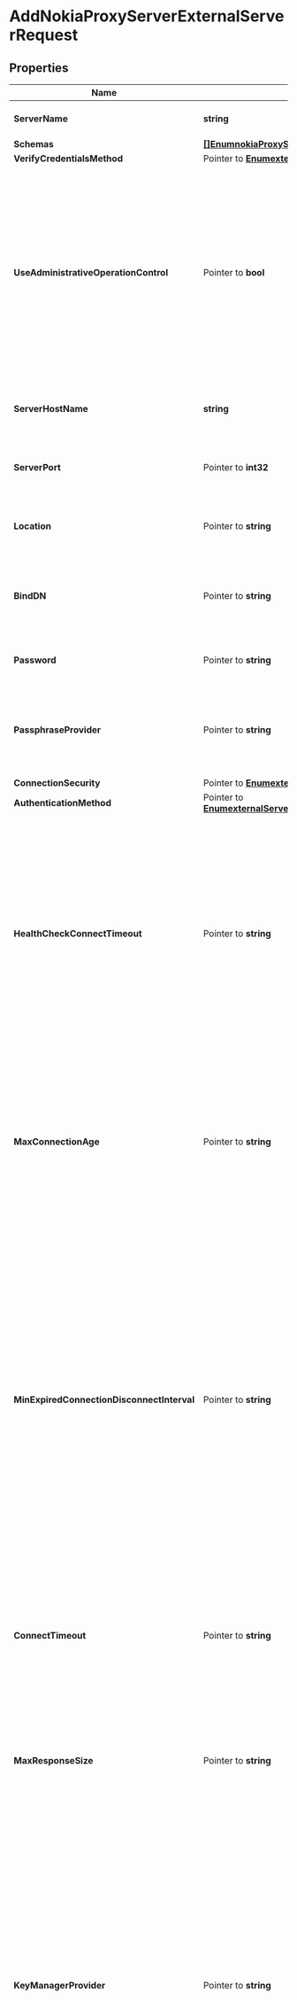 # AddNokiaProxyServerExternalServerRequest

## Properties

Name | Type | Description | Notes
------------ | ------------- | ------------- | -------------
**ServerName** | **string** | Name of the new External Server | 
**Schemas** | [**[]EnumnokiaProxyServerExternalServerSchemaUrn**](EnumnokiaProxyServerExternalServerSchemaUrn.md) |  | 
**VerifyCredentialsMethod** | Pointer to [**EnumexternalServerVerifyCredentialsMethodProp**](EnumexternalServerVerifyCredentialsMethodProp.md) |  | [optional] 
**UseAdministrativeOperationControl** | Pointer to **bool** | Indicates whether to include the administrative operation request control in requests sent to this server which are intended for administrative operations (e.g., health checking) rather than requests directly from clients. | [optional] 
**ServerHostName** | **string** | The host name or IP address of the target LDAP server. | 
**ServerPort** | Pointer to **int32** | The port number on which the server listens for requests. | [optional] 
**Location** | Pointer to **string** | Specifies the location for the LDAP External Server. | [optional] 
**BindDN** | Pointer to **string** | The DN to use to bind to the target LDAP server if simple authentication is required. | [optional] 
**Password** | Pointer to **string** | The login password for the specified user. | [optional] 
**PassphraseProvider** | Pointer to **string** | The passphrase provider to use to obtain the login password for the specified user. | [optional] 
**ConnectionSecurity** | Pointer to [**EnumexternalServerConnectionSecurityProp**](EnumexternalServerConnectionSecurityProp.md) |  | [optional] 
**AuthenticationMethod** | Pointer to [**EnumexternalServerNokiaProxyServerAuthenticationMethodProp**](EnumexternalServerNokiaProxyServerAuthenticationMethodProp.md) |  | [optional] 
**HealthCheckConnectTimeout** | Pointer to **string** | Specifies the maximum length of time to wait for a connection to be established for the purpose of performing a health check. If the connection cannot be established within this length of time, the server will be classified as unavailable. | [optional] 
**MaxConnectionAge** | Pointer to **string** | Specifies the maximum length of time that connections to this server should be allowed to remain established before being closed and replaced with newly-established connections. | [optional] 
**MinExpiredConnectionDisconnectInterval** | Pointer to **string** | Specifies the minimum length of time that should pass between connection closures as a result of the connections being established for longer than the maximum connection age. This may help avoid cases in which a large number of connections are closed and re-established in a short period of time because of the maximum connection age. | [optional] 
**ConnectTimeout** | Pointer to **string** | Specifies the maximum length of time to wait for a connection to be established before giving up and considering the server unavailable. | [optional] 
**MaxResponseSize** | Pointer to **string** | Specifies the maximum response size that should be supported for messages received from the LDAP external server. | [optional] 
**KeyManagerProvider** | Pointer to **string** | The key manager provider to use if SSL or StartTLS is to be used for connection-level security. When specifying a value for this property (except when using the Null key manager provider) you must ensure that the external server trusts this server&#39;s public certificate by adding this server&#39;s public certificate to the external server&#39;s trust store. | [optional] 
**TrustManagerProvider** | Pointer to **string** | The trust manager provider to use if SSL or StartTLS is to be used for connection-level security. | [optional] 
**InitialConnections** | Pointer to **int32** | The number of connections to initially establish to the LDAP external server. A value of zero indicates that the number of connections should be dynamically based on the number of available worker threads. This will be ignored when using a thread-local connection pool. | [optional] 
**MaxConnections** | Pointer to **int32** | The maximum number of concurrent connections to maintain for the LDAP external server. A value of zero indicates that the number of connections should be dynamically based on the number of available worker threads. This will be ignored when using a thread-local connection pool. | [optional] 
**DefunctConnectionResultCode** | Pointer to [**[]EnumexternalServerDefunctConnectionResultCodeProp**](EnumexternalServerDefunctConnectionResultCodeProp.md) |  | [optional] 
**AbandonOnTimeout** | Pointer to **bool** | Indicates whether to send an abandon request for an operation for which a response timeout is encountered. A request which has timed out on one server may be retried on another server regardless of whether an abandon request is sent, but if the initial attempt is not abandoned then a long-running operation may unnecessarily continue to consume processing resources on the initial server. | [optional] 
**Description** | Pointer to **string** | A description for this External Server | [optional] 

## Methods

### NewAddNokiaProxyServerExternalServerRequest

`func NewAddNokiaProxyServerExternalServerRequest(serverName string, schemas []EnumnokiaProxyServerExternalServerSchemaUrn, serverHostName string, ) *AddNokiaProxyServerExternalServerRequest`

NewAddNokiaProxyServerExternalServerRequest instantiates a new AddNokiaProxyServerExternalServerRequest object
This constructor will assign default values to properties that have it defined,
and makes sure properties required by API are set, but the set of arguments
will change when the set of required properties is changed

### NewAddNokiaProxyServerExternalServerRequestWithDefaults

`func NewAddNokiaProxyServerExternalServerRequestWithDefaults() *AddNokiaProxyServerExternalServerRequest`

NewAddNokiaProxyServerExternalServerRequestWithDefaults instantiates a new AddNokiaProxyServerExternalServerRequest object
This constructor will only assign default values to properties that have it defined,
but it doesn't guarantee that properties required by API are set

### GetServerName

`func (o *AddNokiaProxyServerExternalServerRequest) GetServerName() string`

GetServerName returns the ServerName field if non-nil, zero value otherwise.

### GetServerNameOk

`func (o *AddNokiaProxyServerExternalServerRequest) GetServerNameOk() (*string, bool)`

GetServerNameOk returns a tuple with the ServerName field if it's non-nil, zero value otherwise
and a boolean to check if the value has been set.

### SetServerName

`func (o *AddNokiaProxyServerExternalServerRequest) SetServerName(v string)`

SetServerName sets ServerName field to given value.


### GetSchemas

`func (o *AddNokiaProxyServerExternalServerRequest) GetSchemas() []EnumnokiaProxyServerExternalServerSchemaUrn`

GetSchemas returns the Schemas field if non-nil, zero value otherwise.

### GetSchemasOk

`func (o *AddNokiaProxyServerExternalServerRequest) GetSchemasOk() (*[]EnumnokiaProxyServerExternalServerSchemaUrn, bool)`

GetSchemasOk returns a tuple with the Schemas field if it's non-nil, zero value otherwise
and a boolean to check if the value has been set.

### SetSchemas

`func (o *AddNokiaProxyServerExternalServerRequest) SetSchemas(v []EnumnokiaProxyServerExternalServerSchemaUrn)`

SetSchemas sets Schemas field to given value.


### GetVerifyCredentialsMethod

`func (o *AddNokiaProxyServerExternalServerRequest) GetVerifyCredentialsMethod() EnumexternalServerVerifyCredentialsMethodProp`

GetVerifyCredentialsMethod returns the VerifyCredentialsMethod field if non-nil, zero value otherwise.

### GetVerifyCredentialsMethodOk

`func (o *AddNokiaProxyServerExternalServerRequest) GetVerifyCredentialsMethodOk() (*EnumexternalServerVerifyCredentialsMethodProp, bool)`

GetVerifyCredentialsMethodOk returns a tuple with the VerifyCredentialsMethod field if it's non-nil, zero value otherwise
and a boolean to check if the value has been set.

### SetVerifyCredentialsMethod

`func (o *AddNokiaProxyServerExternalServerRequest) SetVerifyCredentialsMethod(v EnumexternalServerVerifyCredentialsMethodProp)`

SetVerifyCredentialsMethod sets VerifyCredentialsMethod field to given value.

### HasVerifyCredentialsMethod

`func (o *AddNokiaProxyServerExternalServerRequest) HasVerifyCredentialsMethod() bool`

HasVerifyCredentialsMethod returns a boolean if a field has been set.

### GetUseAdministrativeOperationControl

`func (o *AddNokiaProxyServerExternalServerRequest) GetUseAdministrativeOperationControl() bool`

GetUseAdministrativeOperationControl returns the UseAdministrativeOperationControl field if non-nil, zero value otherwise.

### GetUseAdministrativeOperationControlOk

`func (o *AddNokiaProxyServerExternalServerRequest) GetUseAdministrativeOperationControlOk() (*bool, bool)`

GetUseAdministrativeOperationControlOk returns a tuple with the UseAdministrativeOperationControl field if it's non-nil, zero value otherwise
and a boolean to check if the value has been set.

### SetUseAdministrativeOperationControl

`func (o *AddNokiaProxyServerExternalServerRequest) SetUseAdministrativeOperationControl(v bool)`

SetUseAdministrativeOperationControl sets UseAdministrativeOperationControl field to given value.

### HasUseAdministrativeOperationControl

`func (o *AddNokiaProxyServerExternalServerRequest) HasUseAdministrativeOperationControl() bool`

HasUseAdministrativeOperationControl returns a boolean if a field has been set.

### GetServerHostName

`func (o *AddNokiaProxyServerExternalServerRequest) GetServerHostName() string`

GetServerHostName returns the ServerHostName field if non-nil, zero value otherwise.

### GetServerHostNameOk

`func (o *AddNokiaProxyServerExternalServerRequest) GetServerHostNameOk() (*string, bool)`

GetServerHostNameOk returns a tuple with the ServerHostName field if it's non-nil, zero value otherwise
and a boolean to check if the value has been set.

### SetServerHostName

`func (o *AddNokiaProxyServerExternalServerRequest) SetServerHostName(v string)`

SetServerHostName sets ServerHostName field to given value.


### GetServerPort

`func (o *AddNokiaProxyServerExternalServerRequest) GetServerPort() int32`

GetServerPort returns the ServerPort field if non-nil, zero value otherwise.

### GetServerPortOk

`func (o *AddNokiaProxyServerExternalServerRequest) GetServerPortOk() (*int32, bool)`

GetServerPortOk returns a tuple with the ServerPort field if it's non-nil, zero value otherwise
and a boolean to check if the value has been set.

### SetServerPort

`func (o *AddNokiaProxyServerExternalServerRequest) SetServerPort(v int32)`

SetServerPort sets ServerPort field to given value.

### HasServerPort

`func (o *AddNokiaProxyServerExternalServerRequest) HasServerPort() bool`

HasServerPort returns a boolean if a field has been set.

### GetLocation

`func (o *AddNokiaProxyServerExternalServerRequest) GetLocation() string`

GetLocation returns the Location field if non-nil, zero value otherwise.

### GetLocationOk

`func (o *AddNokiaProxyServerExternalServerRequest) GetLocationOk() (*string, bool)`

GetLocationOk returns a tuple with the Location field if it's non-nil, zero value otherwise
and a boolean to check if the value has been set.

### SetLocation

`func (o *AddNokiaProxyServerExternalServerRequest) SetLocation(v string)`

SetLocation sets Location field to given value.

### HasLocation

`func (o *AddNokiaProxyServerExternalServerRequest) HasLocation() bool`

HasLocation returns a boolean if a field has been set.

### GetBindDN

`func (o *AddNokiaProxyServerExternalServerRequest) GetBindDN() string`

GetBindDN returns the BindDN field if non-nil, zero value otherwise.

### GetBindDNOk

`func (o *AddNokiaProxyServerExternalServerRequest) GetBindDNOk() (*string, bool)`

GetBindDNOk returns a tuple with the BindDN field if it's non-nil, zero value otherwise
and a boolean to check if the value has been set.

### SetBindDN

`func (o *AddNokiaProxyServerExternalServerRequest) SetBindDN(v string)`

SetBindDN sets BindDN field to given value.

### HasBindDN

`func (o *AddNokiaProxyServerExternalServerRequest) HasBindDN() bool`

HasBindDN returns a boolean if a field has been set.

### GetPassword

`func (o *AddNokiaProxyServerExternalServerRequest) GetPassword() string`

GetPassword returns the Password field if non-nil, zero value otherwise.

### GetPasswordOk

`func (o *AddNokiaProxyServerExternalServerRequest) GetPasswordOk() (*string, bool)`

GetPasswordOk returns a tuple with the Password field if it's non-nil, zero value otherwise
and a boolean to check if the value has been set.

### SetPassword

`func (o *AddNokiaProxyServerExternalServerRequest) SetPassword(v string)`

SetPassword sets Password field to given value.

### HasPassword

`func (o *AddNokiaProxyServerExternalServerRequest) HasPassword() bool`

HasPassword returns a boolean if a field has been set.

### GetPassphraseProvider

`func (o *AddNokiaProxyServerExternalServerRequest) GetPassphraseProvider() string`

GetPassphraseProvider returns the PassphraseProvider field if non-nil, zero value otherwise.

### GetPassphraseProviderOk

`func (o *AddNokiaProxyServerExternalServerRequest) GetPassphraseProviderOk() (*string, bool)`

GetPassphraseProviderOk returns a tuple with the PassphraseProvider field if it's non-nil, zero value otherwise
and a boolean to check if the value has been set.

### SetPassphraseProvider

`func (o *AddNokiaProxyServerExternalServerRequest) SetPassphraseProvider(v string)`

SetPassphraseProvider sets PassphraseProvider field to given value.

### HasPassphraseProvider

`func (o *AddNokiaProxyServerExternalServerRequest) HasPassphraseProvider() bool`

HasPassphraseProvider returns a boolean if a field has been set.

### GetConnectionSecurity

`func (o *AddNokiaProxyServerExternalServerRequest) GetConnectionSecurity() EnumexternalServerConnectionSecurityProp`

GetConnectionSecurity returns the ConnectionSecurity field if non-nil, zero value otherwise.

### GetConnectionSecurityOk

`func (o *AddNokiaProxyServerExternalServerRequest) GetConnectionSecurityOk() (*EnumexternalServerConnectionSecurityProp, bool)`

GetConnectionSecurityOk returns a tuple with the ConnectionSecurity field if it's non-nil, zero value otherwise
and a boolean to check if the value has been set.

### SetConnectionSecurity

`func (o *AddNokiaProxyServerExternalServerRequest) SetConnectionSecurity(v EnumexternalServerConnectionSecurityProp)`

SetConnectionSecurity sets ConnectionSecurity field to given value.

### HasConnectionSecurity

`func (o *AddNokiaProxyServerExternalServerRequest) HasConnectionSecurity() bool`

HasConnectionSecurity returns a boolean if a field has been set.

### GetAuthenticationMethod

`func (o *AddNokiaProxyServerExternalServerRequest) GetAuthenticationMethod() EnumexternalServerNokiaProxyServerAuthenticationMethodProp`

GetAuthenticationMethod returns the AuthenticationMethod field if non-nil, zero value otherwise.

### GetAuthenticationMethodOk

`func (o *AddNokiaProxyServerExternalServerRequest) GetAuthenticationMethodOk() (*EnumexternalServerNokiaProxyServerAuthenticationMethodProp, bool)`

GetAuthenticationMethodOk returns a tuple with the AuthenticationMethod field if it's non-nil, zero value otherwise
and a boolean to check if the value has been set.

### SetAuthenticationMethod

`func (o *AddNokiaProxyServerExternalServerRequest) SetAuthenticationMethod(v EnumexternalServerNokiaProxyServerAuthenticationMethodProp)`

SetAuthenticationMethod sets AuthenticationMethod field to given value.

### HasAuthenticationMethod

`func (o *AddNokiaProxyServerExternalServerRequest) HasAuthenticationMethod() bool`

HasAuthenticationMethod returns a boolean if a field has been set.

### GetHealthCheckConnectTimeout

`func (o *AddNokiaProxyServerExternalServerRequest) GetHealthCheckConnectTimeout() string`

GetHealthCheckConnectTimeout returns the HealthCheckConnectTimeout field if non-nil, zero value otherwise.

### GetHealthCheckConnectTimeoutOk

`func (o *AddNokiaProxyServerExternalServerRequest) GetHealthCheckConnectTimeoutOk() (*string, bool)`

GetHealthCheckConnectTimeoutOk returns a tuple with the HealthCheckConnectTimeout field if it's non-nil, zero value otherwise
and a boolean to check if the value has been set.

### SetHealthCheckConnectTimeout

`func (o *AddNokiaProxyServerExternalServerRequest) SetHealthCheckConnectTimeout(v string)`

SetHealthCheckConnectTimeout sets HealthCheckConnectTimeout field to given value.

### HasHealthCheckConnectTimeout

`func (o *AddNokiaProxyServerExternalServerRequest) HasHealthCheckConnectTimeout() bool`

HasHealthCheckConnectTimeout returns a boolean if a field has been set.

### GetMaxConnectionAge

`func (o *AddNokiaProxyServerExternalServerRequest) GetMaxConnectionAge() string`

GetMaxConnectionAge returns the MaxConnectionAge field if non-nil, zero value otherwise.

### GetMaxConnectionAgeOk

`func (o *AddNokiaProxyServerExternalServerRequest) GetMaxConnectionAgeOk() (*string, bool)`

GetMaxConnectionAgeOk returns a tuple with the MaxConnectionAge field if it's non-nil, zero value otherwise
and a boolean to check if the value has been set.

### SetMaxConnectionAge

`func (o *AddNokiaProxyServerExternalServerRequest) SetMaxConnectionAge(v string)`

SetMaxConnectionAge sets MaxConnectionAge field to given value.

### HasMaxConnectionAge

`func (o *AddNokiaProxyServerExternalServerRequest) HasMaxConnectionAge() bool`

HasMaxConnectionAge returns a boolean if a field has been set.

### GetMinExpiredConnectionDisconnectInterval

`func (o *AddNokiaProxyServerExternalServerRequest) GetMinExpiredConnectionDisconnectInterval() string`

GetMinExpiredConnectionDisconnectInterval returns the MinExpiredConnectionDisconnectInterval field if non-nil, zero value otherwise.

### GetMinExpiredConnectionDisconnectIntervalOk

`func (o *AddNokiaProxyServerExternalServerRequest) GetMinExpiredConnectionDisconnectIntervalOk() (*string, bool)`

GetMinExpiredConnectionDisconnectIntervalOk returns a tuple with the MinExpiredConnectionDisconnectInterval field if it's non-nil, zero value otherwise
and a boolean to check if the value has been set.

### SetMinExpiredConnectionDisconnectInterval

`func (o *AddNokiaProxyServerExternalServerRequest) SetMinExpiredConnectionDisconnectInterval(v string)`

SetMinExpiredConnectionDisconnectInterval sets MinExpiredConnectionDisconnectInterval field to given value.

### HasMinExpiredConnectionDisconnectInterval

`func (o *AddNokiaProxyServerExternalServerRequest) HasMinExpiredConnectionDisconnectInterval() bool`

HasMinExpiredConnectionDisconnectInterval returns a boolean if a field has been set.

### GetConnectTimeout

`func (o *AddNokiaProxyServerExternalServerRequest) GetConnectTimeout() string`

GetConnectTimeout returns the ConnectTimeout field if non-nil, zero value otherwise.

### GetConnectTimeoutOk

`func (o *AddNokiaProxyServerExternalServerRequest) GetConnectTimeoutOk() (*string, bool)`

GetConnectTimeoutOk returns a tuple with the ConnectTimeout field if it's non-nil, zero value otherwise
and a boolean to check if the value has been set.

### SetConnectTimeout

`func (o *AddNokiaProxyServerExternalServerRequest) SetConnectTimeout(v string)`

SetConnectTimeout sets ConnectTimeout field to given value.

### HasConnectTimeout

`func (o *AddNokiaProxyServerExternalServerRequest) HasConnectTimeout() bool`

HasConnectTimeout returns a boolean if a field has been set.

### GetMaxResponseSize

`func (o *AddNokiaProxyServerExternalServerRequest) GetMaxResponseSize() string`

GetMaxResponseSize returns the MaxResponseSize field if non-nil, zero value otherwise.

### GetMaxResponseSizeOk

`func (o *AddNokiaProxyServerExternalServerRequest) GetMaxResponseSizeOk() (*string, bool)`

GetMaxResponseSizeOk returns a tuple with the MaxResponseSize field if it's non-nil, zero value otherwise
and a boolean to check if the value has been set.

### SetMaxResponseSize

`func (o *AddNokiaProxyServerExternalServerRequest) SetMaxResponseSize(v string)`

SetMaxResponseSize sets MaxResponseSize field to given value.

### HasMaxResponseSize

`func (o *AddNokiaProxyServerExternalServerRequest) HasMaxResponseSize() bool`

HasMaxResponseSize returns a boolean if a field has been set.

### GetKeyManagerProvider

`func (o *AddNokiaProxyServerExternalServerRequest) GetKeyManagerProvider() string`

GetKeyManagerProvider returns the KeyManagerProvider field if non-nil, zero value otherwise.

### GetKeyManagerProviderOk

`func (o *AddNokiaProxyServerExternalServerRequest) GetKeyManagerProviderOk() (*string, bool)`

GetKeyManagerProviderOk returns a tuple with the KeyManagerProvider field if it's non-nil, zero value otherwise
and a boolean to check if the value has been set.

### SetKeyManagerProvider

`func (o *AddNokiaProxyServerExternalServerRequest) SetKeyManagerProvider(v string)`

SetKeyManagerProvider sets KeyManagerProvider field to given value.

### HasKeyManagerProvider

`func (o *AddNokiaProxyServerExternalServerRequest) HasKeyManagerProvider() bool`

HasKeyManagerProvider returns a boolean if a field has been set.

### GetTrustManagerProvider

`func (o *AddNokiaProxyServerExternalServerRequest) GetTrustManagerProvider() string`

GetTrustManagerProvider returns the TrustManagerProvider field if non-nil, zero value otherwise.

### GetTrustManagerProviderOk

`func (o *AddNokiaProxyServerExternalServerRequest) GetTrustManagerProviderOk() (*string, bool)`

GetTrustManagerProviderOk returns a tuple with the TrustManagerProvider field if it's non-nil, zero value otherwise
and a boolean to check if the value has been set.

### SetTrustManagerProvider

`func (o *AddNokiaProxyServerExternalServerRequest) SetTrustManagerProvider(v string)`

SetTrustManagerProvider sets TrustManagerProvider field to given value.

### HasTrustManagerProvider

`func (o *AddNokiaProxyServerExternalServerRequest) HasTrustManagerProvider() bool`

HasTrustManagerProvider returns a boolean if a field has been set.

### GetInitialConnections

`func (o *AddNokiaProxyServerExternalServerRequest) GetInitialConnections() int32`

GetInitialConnections returns the InitialConnections field if non-nil, zero value otherwise.

### GetInitialConnectionsOk

`func (o *AddNokiaProxyServerExternalServerRequest) GetInitialConnectionsOk() (*int32, bool)`

GetInitialConnectionsOk returns a tuple with the InitialConnections field if it's non-nil, zero value otherwise
and a boolean to check if the value has been set.

### SetInitialConnections

`func (o *AddNokiaProxyServerExternalServerRequest) SetInitialConnections(v int32)`

SetInitialConnections sets InitialConnections field to given value.

### HasInitialConnections

`func (o *AddNokiaProxyServerExternalServerRequest) HasInitialConnections() bool`

HasInitialConnections returns a boolean if a field has been set.

### GetMaxConnections

`func (o *AddNokiaProxyServerExternalServerRequest) GetMaxConnections() int32`

GetMaxConnections returns the MaxConnections field if non-nil, zero value otherwise.

### GetMaxConnectionsOk

`func (o *AddNokiaProxyServerExternalServerRequest) GetMaxConnectionsOk() (*int32, bool)`

GetMaxConnectionsOk returns a tuple with the MaxConnections field if it's non-nil, zero value otherwise
and a boolean to check if the value has been set.

### SetMaxConnections

`func (o *AddNokiaProxyServerExternalServerRequest) SetMaxConnections(v int32)`

SetMaxConnections sets MaxConnections field to given value.

### HasMaxConnections

`func (o *AddNokiaProxyServerExternalServerRequest) HasMaxConnections() bool`

HasMaxConnections returns a boolean if a field has been set.

### GetDefunctConnectionResultCode

`func (o *AddNokiaProxyServerExternalServerRequest) GetDefunctConnectionResultCode() []EnumexternalServerDefunctConnectionResultCodeProp`

GetDefunctConnectionResultCode returns the DefunctConnectionResultCode field if non-nil, zero value otherwise.

### GetDefunctConnectionResultCodeOk

`func (o *AddNokiaProxyServerExternalServerRequest) GetDefunctConnectionResultCodeOk() (*[]EnumexternalServerDefunctConnectionResultCodeProp, bool)`

GetDefunctConnectionResultCodeOk returns a tuple with the DefunctConnectionResultCode field if it's non-nil, zero value otherwise
and a boolean to check if the value has been set.

### SetDefunctConnectionResultCode

`func (o *AddNokiaProxyServerExternalServerRequest) SetDefunctConnectionResultCode(v []EnumexternalServerDefunctConnectionResultCodeProp)`

SetDefunctConnectionResultCode sets DefunctConnectionResultCode field to given value.

### HasDefunctConnectionResultCode

`func (o *AddNokiaProxyServerExternalServerRequest) HasDefunctConnectionResultCode() bool`

HasDefunctConnectionResultCode returns a boolean if a field has been set.

### GetAbandonOnTimeout

`func (o *AddNokiaProxyServerExternalServerRequest) GetAbandonOnTimeout() bool`

GetAbandonOnTimeout returns the AbandonOnTimeout field if non-nil, zero value otherwise.

### GetAbandonOnTimeoutOk

`func (o *AddNokiaProxyServerExternalServerRequest) GetAbandonOnTimeoutOk() (*bool, bool)`

GetAbandonOnTimeoutOk returns a tuple with the AbandonOnTimeout field if it's non-nil, zero value otherwise
and a boolean to check if the value has been set.

### SetAbandonOnTimeout

`func (o *AddNokiaProxyServerExternalServerRequest) SetAbandonOnTimeout(v bool)`

SetAbandonOnTimeout sets AbandonOnTimeout field to given value.

### HasAbandonOnTimeout

`func (o *AddNokiaProxyServerExternalServerRequest) HasAbandonOnTimeout() bool`

HasAbandonOnTimeout returns a boolean if a field has been set.

### GetDescription

`func (o *AddNokiaProxyServerExternalServerRequest) GetDescription() string`

GetDescription returns the Description field if non-nil, zero value otherwise.

### GetDescriptionOk

`func (o *AddNokiaProxyServerExternalServerRequest) GetDescriptionOk() (*string, bool)`

GetDescriptionOk returns a tuple with the Description field if it's non-nil, zero value otherwise
and a boolean to check if the value has been set.

### SetDescription

`func (o *AddNokiaProxyServerExternalServerRequest) SetDescription(v string)`

SetDescription sets Description field to given value.

### HasDescription

`func (o *AddNokiaProxyServerExternalServerRequest) HasDescription() bool`

HasDescription returns a boolean if a field has been set.


[[Back to Model list]](../README.md#documentation-for-models) [[Back to API list]](../README.md#documentation-for-api-endpoints) [[Back to README]](../README.md)


